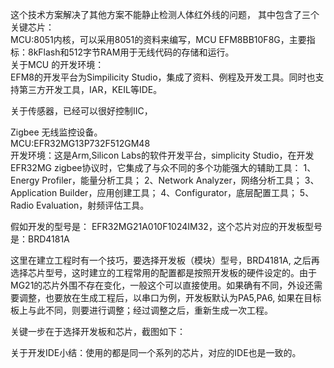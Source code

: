 这个技术方案解决了其他方案不能静止检测人体红外线的问题，
其中包含了三个关键芯片：  
MCU:8051内核，可以采用8051的资料来编写，MCU EFM8BB10F8G，主要指标：8kFlash和512字节RAM用于无线代码的存储和运行。   
关于MCU 的开发环境：  
EFM8的开发平台为Simpilicity Studio，集成了资料、例程及开发工具。同时也支持第三方开发工具，IAR，KEIL等IDE。 

关于传感器，已经可以很好控制IIC，

Zigbee  无线监控设备。   
MCU:EFR32MG13P732F512GM48    
开发环境：这是Arm,Silicon Labs的软件开发平台，simplicity Studio，在开发EFR32MG zigbee协议时，它集成了与众不同的多个功能强大的辅助工具： 1、Energy Profiler，能量分析工具； 2、Network Analyzer，网络分析工具； 3、Application Builder，应用创建工具； 4、Configurator，底层配置工具； 5、Radio Evaluation，射频评估工具。     

假如开发的型号是： EFR32MG21A010F1024IM32，这个芯片对应的开发板型号是：BRD4181A


这里在建立工程时有一个技巧，要选择开发板（模块）型号，BRD4181A, 之后再选择芯片型号，这时建立的工程常用的配置都是按照开发板的硬件设定的。由于MG21的芯片外围不存在变化，一般这个可以直接使用。如果确有不同，外设还需要调整，也要放在生成工程后，以串口为例，开发板默认为PA5,PA6, 如果在目标板上与此不同，则要进行调整；经过调整之后，重新生成一次工程。

 

关键一步在于选择开发板和芯片，截图如下：

关于开发IDE小结：使用的都是同一个系列的芯片，对应的IDE也是一致的。  
